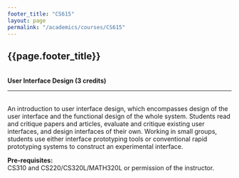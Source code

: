 ```yaml
---
footer_title: "CS615"
layout: page
permalink: "/academics/courses/CS615"
---
```


## {{page.footer_title}}

\
**User Interface Design (3 credits)**

---

\
An introduction to user interface design, which encompasses design of the user interface and the functional design of the whole system. Students read and critique papers and articles, evaluate and critique existing user interfaces, and design interfaces of their own. Working in small groups, students use either interface prototyping tools or conventional rapid prototyping systems to construct an experimental interface.

**Pre-requisites:**
\
CS310 and CS220/CS320L/MATH320L or permission of the instructor.
